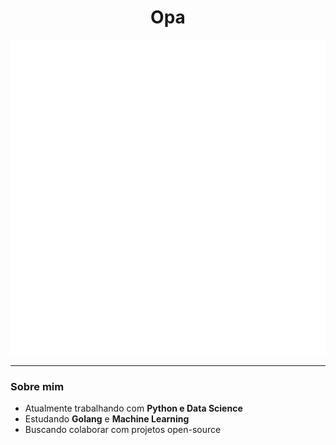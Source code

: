 <h1 align="center">Opa</h1>

<p align="center">
  <img src="https://raw.githubusercontent.com/Mogutaa/Mogutaa/138795efa99bbc3e1a1952794358c0a460f2b457/profile.svg" alt="profile" />
</p>

---

### Sobre mim

-  Atualmente trabalhando com **Python e Data Science**
-  Estudando **Golang** e **Machine Learning**
-  Buscando colaborar com projetos open-source


